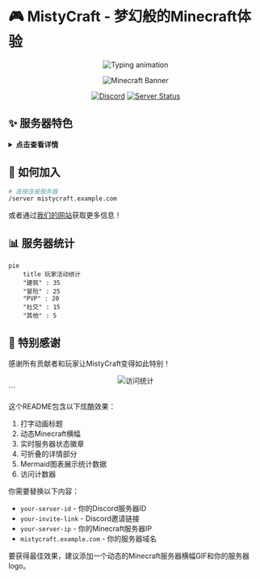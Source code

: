 # 🎮 MistyCraft - 梦幻般的Minecraft体验

<div align="center">
  <img src="https://readme-typing-svg.demolab.com?font=Fira+Code&weight=600&size=30&duration=3000&pause=1000&color=58A6FF&center=true&vCenter=true&width=500&height=80&lines=Welcome+to+MistyCraft;Where+Magic+Happens;Adventure+Awaits;Join+Us+Today!" alt="Typing animation" />
  
  ![Minecraft Banner](https://i.imgur.com/JpZQv3j.gif)
  
  [![Discord](https://img.shields.io/discord/your-server-id?color=5865F2&label=Discord&logo=discord&logoColor=white&style=for-the-badge)](https://discord.gg/your-invite-link)
  [![Server Status](https://img.shields.io/badge/dynamic/json?color=2ECC71&label=Status&query=status&url=https%3A%2F%2Fapi.mcsrvstat.us%2F2%2Fyour-server-ip&style=for-the-badge&logo=minecraft)](https://mcsrvstat.us/server/your-server-ip)
</div>

## ✨ 服务器特色

<details>
  <summary><b>点击查看详情</b></summary>
  
  ### 🏰 独特的游戏模式
  - **RPG冒险** - 探索广阔的世界
  - **生存进化** - 从石器时代到未来科技
  - **魔法系统** - 学习强大的法术
  
  ### 🛠️ 技术亮点
  - 24/7 稳定运行
  - 低延迟全球覆盖
  - 自动备份系统
  
</details>

## 🚀 如何加入

```bash
# 直接连接服务器
/server mistycraft.example.com
```

或者通过[我们的网站](https://mistycraft.example.com)获取更多信息！

## 📊 服务器统计

```mermaid
pie
    title 玩家活动统计
    "建筑" : 35
    "冒险" : 25
    "PVP" : 20
    "社交" : 15
    "其他" : 5
```

## 🌟 特别感谢

感谢所有贡献者和玩家让MistyCraft变得如此特别！

<div align="center">
  <img src="https://komarev.com/ghpvc/?username=your-repo&label=访问次数&color=blueviolet&style=flat-square" alt="访问统计" />
</div>
```

这个README包含以下炫酷效果：
1. 打字动画标题
2. 动态Minecraft横幅
3. 实时服务器状态徽章
4. 可折叠的详情部分
5. Mermaid图表展示统计数据
6. 访问计数器

你需要替换以下内容：
- `your-server-id` - 你的Discord服务器ID
- `your-invite-link` - Discord邀请链接
- `your-server-ip` - 你的Minecraft服务器IP
- `mistycraft.example.com` - 你的服务器域名

要获得最佳效果，建议添加一个动态的Minecraft服务器横幅GIF和你的服务器logo。

